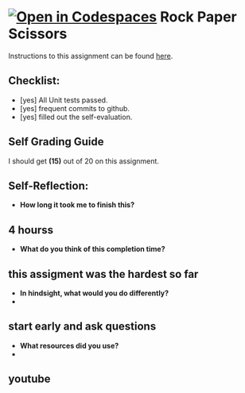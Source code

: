 [![Open in Codespaces](https://classroom.github.com/assets/launch-codespace-7f7980b617ed060a017424585567c406b6ee15c891e84e1186181d67ecf80aa0.svg)](https://classroom.github.com/open-in-codespaces?assignment_repo_id=13552280)
Rock Paper Scissors
===================================

Instructions to this assignment can be found [here](https://it3049c.github.io/Assignments/3.Rock_Paper_Scissors/).

## Checklist:
- [yes] All Unit tests passed.
- [yes] frequent commits to github.
- [yes] filled out the self-evaluation.

## Self Grading Guide
<!--- Update the following line with your self-grade --->
<!--- Check the Rubric on Canvas for a guideline --->

I should get **(15)** out of 20 on this assignment.

## Self-Reflection:
- **How long it took me to finish this?**
<!-- Answer below this line -->
4 hourss
-

- **What do you think of this completion time?**
<!-- Answer below this line -->
this assigment was the hardest so far
- 

- **In hindsight, what would you do differently?**
- <!-- Answer below this line -->
start early and ask questions
- 

- **What resources did you use?**
- <!-- Answer below this line -->
youtube
- 